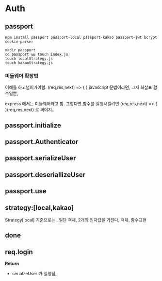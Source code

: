 # Auth

## passport
```
npm install passport passport-local passport-kakao passport-jwt bcrypt cookie-parser
```

```shell
mkdir passport
cd passport && touch index.js
touch localStrategy.js
touch kakaoStrategy.js
```

### 미들웨어 확장법

이해를 하고넘어가야함.
(req,res,next) => {  } 
javascript 문법이라면, 그저 화살표 함수일뿐,

express 에서는 미들웨어라고 함.
그렇다면,함수를 실행시킬려면
(req,res,next) => {  }(req,res,next) 로 써야지..


## passport.initialize

## passport.Authenticator

## passport.serializeUser

## passport.deseriallizeUser

## passport.use

## strategy:[local,kakao] 
Strategy[local] 기준으로는 .
일단 객체, 
2개의 인자값을 가진다,
객체, 함수표현


## done


## req.login 
**Return**
- serialzeUser 가 실행됨, 

